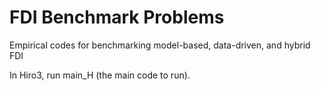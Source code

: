 # FDI Benchmark Problems

Empirical codes for benchmarking model-based, data-driven, and hybrid FDI

In Hiro3, run main_H (the main code to run). 
